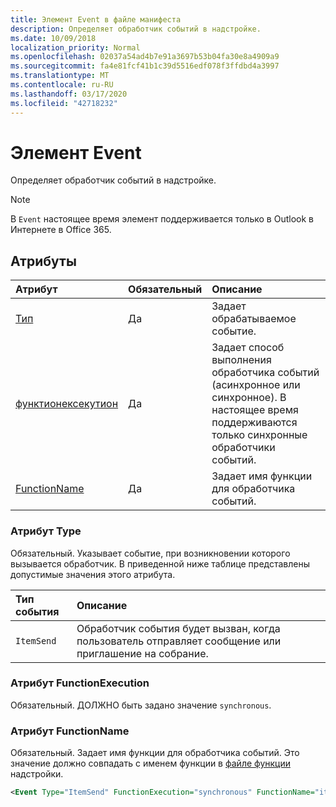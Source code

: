 ```yaml
---
title: Элемент Event в файле манифеста
description: Определяет обработчик событий в надстройке.
ms.date: 10/09/2018
localization_priority: Normal
ms.openlocfilehash: 02037a54ad4b7e91a3697b53b04fa30e8a4909a9
ms.sourcegitcommit: fa4e81fcf41b1c39d5516edf078f3ffdbd4a3997
ms.translationtype: MT
ms.contentlocale: ru-RU
ms.lasthandoff: 03/17/2020
ms.locfileid: "42718232"
---
```

# <a name="event-element"></a>Элемент Event

Определяет обработчик событий в надстройке.

> [!NOTE] 
> В `Event` настоящее время элемент поддерживается только в Outlook в Интернете в Office 365.

## <a name="attributes"></a>Атрибуты

|  Атрибут  |  Обязательный  |  Описание  |
|:-----|:-----|:-----|
|  [Тип](#type-attribute)  |  Да  | Задает обрабатываемое событие. |
|  [функтионексекутион](#functionexecution-attribute)  |  Да  | Задает способ выполнения обработчика событий (асинхронное или синхронное). В настоящее время поддерживаются только синхронные обработчики событий. |
|  [FunctionName](#functionname-attribute)  |  Да  | Задает имя функции для обработчика событий. |

### <a name="type-attribute"></a>Атрибут Type

Обязательный. Указывает событие, при возникновении которого вызывается обработчик. В приведенной ниже таблице представлены допустимые значения этого атрибута.

|  Тип события  |  Описание  |
|:-----|:-----|
|  `ItemSend`  |  Обработчик события будет вызван, когда пользователь отправляет сообщение или приглашение на собрание.  |

### <a name="functionexecution-attribute"></a>Атрибут FunctionExecution

Обязательный. ДОЛЖНО быть задано значение `synchronous`.

### <a name="functionname-attribute"></a>Атрибут FunctionName

Обязательный. Задает имя функции для обработчика событий. Это значение должно совпадать с именем функции в [файле функции](functionfile.md) надстройки.

```xml
<Event Type="ItemSend" FunctionExecution="synchronous" FunctionName="itemSendHandler" /> 
```

